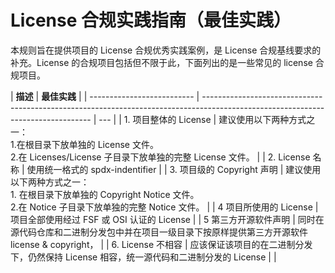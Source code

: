 # License 合规实践指南（最佳实践）

本规则旨在提供项目的 License 合规优秀实践案例，是 License 合规基线要求的补充。License 的合规项目包括但不限于此，下面列出的是一些常见的 license 合规项目。

| **描述**                   | **最佳实践**                                                                                                                     |
| -------------------------- | -------------------------------------------------------------------------------------------------------------------------------- | --- |
| 1. 项目整体的 License      | 建议使用以下两种方式之一：<br> 1.在根目录下放单独的 License 文件。<br> 2.在 Licenses/License 子目录下放单独的完整 License 文件。 |
| 2. License 名称            | 使用统一格式的 spdx-indentifier                                                                                                  |
| 3. 项目级的 Copyright 声明 | 建议使用以下两种方式之一：<br>1. 在根目录下放单独的 Copyright Notice 文件。<br> 2.在 Notice 子目录下放单独的完整 Notice 文件。   |
| 4 项目所使用的 License     | 项目全部使用经过 FSF 或 OSI 认证的 License                                                                                       |
| 5 第三方开源软件声明       | 同时在源代码仓库和二进制分发包中并在项目一级目录下按原样提供第三方开源软件 license & copyright，                                 |
| 6. License 不相容          | 应该保证该项目的在二进制分发下，仍然保持 License 相容，统一源代码和二进制分发的 License                                          |     |
